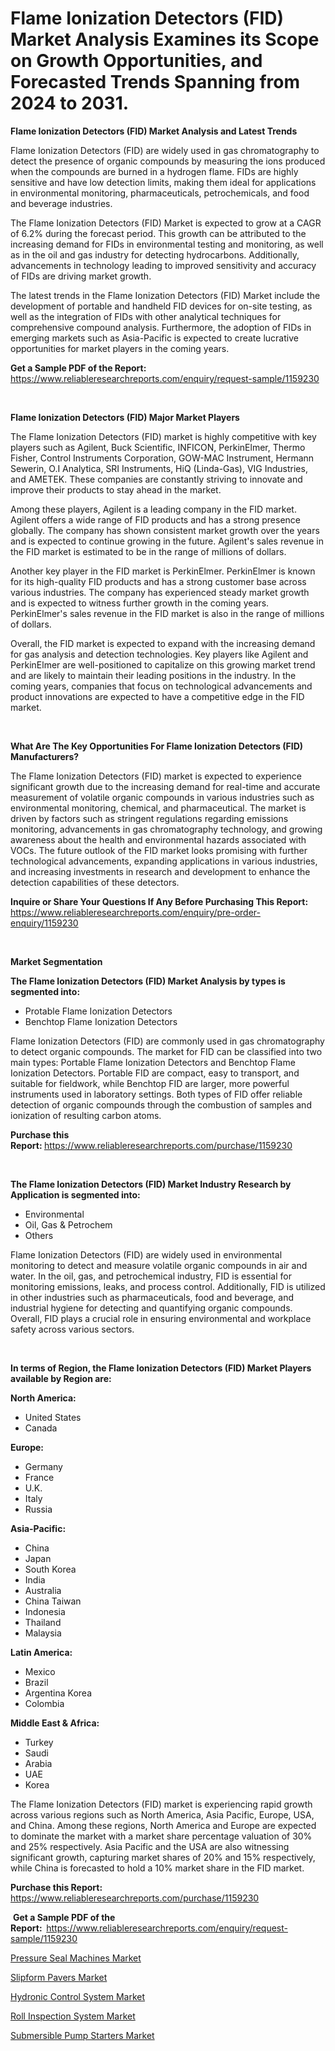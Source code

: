 <p><h1>Flame Ionization Detectors (FID) Market Analysis Examines its Scope on Growth Opportunities, and Forecasted Trends Spanning from 2024 to 2031.</h1></p><p><strong>Flame Ionization Detectors (FID) Market Analysis and Latest Trends</strong></p>
<p><p>Flame Ionization Detectors (FID) are widely used in gas chromatography to detect the presence of organic compounds by measuring the ions produced when the compounds are burned in a hydrogen flame. FIDs are highly sensitive and have low detection limits, making them ideal for applications in environmental monitoring, pharmaceuticals, petrochemicals, and food and beverage industries.</p><p>The Flame Ionization Detectors (FID) Market is expected to grow at a CAGR of 6.2% during the forecast period. This growth can be attributed to the increasing demand for FIDs in environmental testing and monitoring, as well as in the oil and gas industry for detecting hydrocarbons. Additionally, advancements in technology leading to improved sensitivity and accuracy of FIDs are driving market growth.</p><p>The latest trends in the Flame Ionization Detectors (FID) Market include the development of portable and handheld FID devices for on-site testing, as well as the integration of FIDs with other analytical techniques for comprehensive compound analysis. Furthermore, the adoption of FIDs in emerging markets such as Asia-Pacific is expected to create lucrative opportunities for market players in the coming years.</p></p>
<p><strong>Get a Sample PDF of the Report:&nbsp;</strong> <a href="https://www.reliableresearchreports.com/enquiry/request-sample/1159230">https://www.reliableresearchreports.com/enquiry/request-sample/1159230</a></p>
<p>&nbsp;</p>
<p><strong>Flame Ionization Detectors (FID) Major Market Players</strong></p>
<p><p>The Flame Ionization Detectors (FID) market is highly competitive with key players such as Agilent, Buck Scientific, INFICON, PerkinElmer, Thermo Fisher, Control Instruments Corporation, GOW-MAC Instrument, Hermann Sewerin, O.I Analytica, SRI Instruments, HiQ (Linda-Gas), VIG Industries, and AMETEK. These companies are constantly striving to innovate and improve their products to stay ahead in the market.</p><p>Among these players, Agilent is a leading company in the FID market. Agilent offers a wide range of FID products and has a strong presence globally. The company has shown consistent market growth over the years and is expected to continue growing in the future. Agilent's sales revenue in the FID market is estimated to be in the range of millions of dollars.</p><p>Another key player in the FID market is PerkinElmer. PerkinElmer is known for its high-quality FID products and has a strong customer base across various industries. The company has experienced steady market growth and is expected to witness further growth in the coming years. PerkinElmer's sales revenue in the FID market is also in the range of millions of dollars.</p><p>Overall, the FID market is expected to expand with the increasing demand for gas analysis and detection technologies. Key players like Agilent and PerkinElmer are well-positioned to capitalize on this growing market trend and are likely to maintain their leading positions in the industry. In the coming years, companies that focus on technological advancements and product innovations are expected to have a competitive edge in the FID market.</p></p>
<p>&nbsp;</p>
<p><strong>What Are The Key Opportunities For Flame Ionization Detectors (FID) Manufacturers?</strong></p>
<p><p>The Flame Ionization Detectors (FID) market is expected to experience significant growth due to the increasing demand for real-time and accurate measurement of volatile organic compounds in various industries such as environmental monitoring, chemical, and pharmaceutical. The market is driven by factors such as stringent regulations regarding emissions monitoring, advancements in gas chromatography technology, and growing awareness about the health and environmental hazards associated with VOCs. The future outlook of the FID market looks promising with further technological advancements, expanding applications in various industries, and increasing investments in research and development to enhance the detection capabilities of these detectors.</p></p>
<p><strong>Inquire or Share Your Questions If Any Before Purchasing This Report:</strong> <a href="https://www.reliableresearchreports.com/enquiry/pre-order-enquiry/1159230">https://www.reliableresearchreports.com/enquiry/pre-order-enquiry/1159230</a></p>
<p>&nbsp;</p>
<p><strong>Market Segmentation</strong></p>
<p><strong>The Flame Ionization Detectors (FID) Market Analysis by types is segmented into:</strong></p>
<p><ul><li>Protable Flame Ionization Detectors</li><li>Benchtop Flame Ionization Detectors</li></ul></p>
<p><p>Flame Ionization Detectors (FID) are commonly used in gas chromatography to detect organic compounds. The market for FID can be classified into two main types: Portable Flame Ionization Detectors and Benchtop Flame Ionization Detectors. Portable FID are compact, easy to transport, and suitable for fieldwork, while Benchtop FID are larger, more powerful instruments used in laboratory settings. Both types of FID offer reliable detection of organic compounds through the combustion of samples and ionization of resulting carbon atoms.</p></p>
<p><strong>Purchase this Report:&nbsp;</strong><a href="https://www.reliableresearchreports.com/purchase/1159230">https://www.reliableresearchreports.com/purchase/1159230</a></p>
<p>&nbsp;</p>
<p><strong>The Flame Ionization Detectors (FID) Market Industry Research by Application is segmented into:</strong></p>
<p><ul><li>Environmental</li><li>Oil, Gas & Petrochem</li><li>Others</li></ul></p>
<p><p>Flame Ionization Detectors (FID) are widely used in environmental monitoring to detect and measure volatile organic compounds in air and water. In the oil, gas, and petrochemical industry, FID is essential for monitoring emissions, leaks, and process control. Additionally, FID is utilized in other industries such as pharmaceuticals, food and beverage, and industrial hygiene for detecting and quantifying organic compounds. Overall, FID plays a crucial role in ensuring environmental and workplace safety across various sectors.</p></p>
<p>&nbsp;</p>
<p><strong>In terms of Region, the Flame Ionization Detectors (FID) Market Players available by Region are:</strong></p>
<p>
    <p> <strong> North America: </strong>
        <ul>
            <li>United States</li>
            <li>Canada</li>
        </ul>
        </p> 
    <p> <strong> Europe: </strong>
        <ul>
            <li>Germany</li>
            <li>France</li>
            <li>U.K.</li>
            <li>Italy</li>
            <li>Russia</li>
        </ul>
        </p> 
    <p> <strong> Asia-Pacific: </strong>
        <ul>
            <li>China</li>
            <li>Japan</li>
            <li>South Korea</li>
            <li>India</li>
            <li>Australia</li>
            <li>China Taiwan</li>
            <li>Indonesia</li>
            <li>Thailand</li>
            <li>Malaysia</li>
        </ul>
        </p> 
    <p> <strong> Latin America: </strong>
        <ul>
            <li>Mexico</li>
            <li>Brazil</li>
            <li>Argentina Korea</li>
            <li>Colombia</li>
        </ul>
        </p> 
    <p> <strong> Middle East & Africa: </strong>
        <ul>
            <li>Turkey</li>
            <li>Saudi</li>
            <li>Arabia</li>
            <li>UAE</li>
            <li>Korea</li>
        </ul>
    </p>
    </p>
<p><p>The Flame Ionization Detectors (FID) market is experiencing rapid growth across various regions such as North America, Asia Pacific, Europe, USA, and China. Among these regions, North America and Europe are expected to dominate the market with a market share percentage valuation of 30% and 25% respectively. Asia Pacific and the USA are also witnessing significant growth, capturing market shares of 20% and 15% respectively, while China is forecasted to hold a 10% market share in the FID market.</p></p>
<p><strong>Purchase this Report: </strong><a href="https://www.reliableresearchreports.com/purchase/1159230">https://www.reliableresearchreports.com/purchase/1159230</a></p>
<p>&nbsp;<strong>Get a Sample PDF of the Report:&nbsp;&nbsp;</strong><a href="https://www.reliableresearchreports.com/enquiry/request-sample/1159230">https://www.reliableresearchreports.com/enquiry/request-sample/1159230</a></p>
<p><strong></strong></p>
<p><p><a href="https://medium.com/@donaldortega4f/pressure-seal-machines-market-share-evolution-and-market-growth-trends-2024-2031-9ae8d5cabf64">Pressure Seal Machines Market</a></p><p><a href="https://medium.com/@royalmiller09/slipform-pavers-market-trends-forecast-and-competitive-analysis-to-2031-55f5a072256f">Slipform Pavers Market</a></p><p><a href="https://medium.com/@royalmiller09/hydronic-control-system-market-size-reveals-the-best-marketing-channels-in-global-industry-abb00d1d5561">Hydronic Control System Market</a></p><p><a href="https://medium.com/@carolclarkson766/roll-inspection-system-market-the-key-to-successful-business-strategy-forecast-till-2031-eac951e3f1e7">Roll Inspection System Market</a></p><p><a href="https://medium.com/@donaldortega4f/submersible-pump-starters-market-analysis-its-cagr-market-segmentation-and-global-industry-a40490dbe65c">Submersible Pump Starters Market</a></p></p>